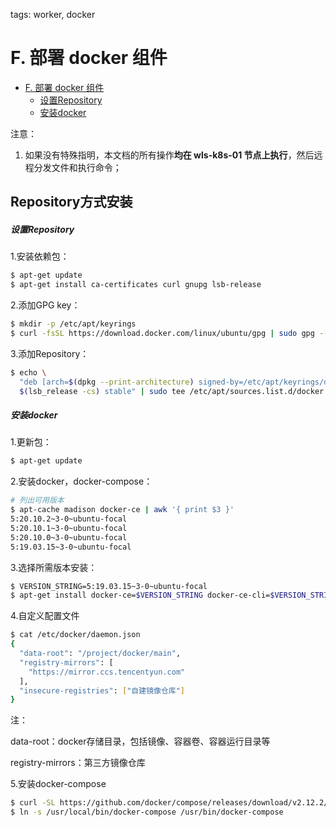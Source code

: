 tags: worker, docker

# F. 部署 docker 组件

<!-- TOC -->

- [F. 部署 docker 组件](#f-部署-docker-组件)
    - [设置Repository](#设置Repository)
    - [安装docker](#安装docker)

<!-- /TOC -->

注意：
1. 如果没有特殊指明，本文档的所有操作**均在 wls-k8s-01 节点上执行**，然后远程分发文件和执行命令；

## Repository方式安装

##### 设置Repository

1.安装依赖包：

``` bash
$ apt-get update
$ apt-get install ca-certificates curl gnupg lsb-release
```

2.添加GPG key：

``` bash
$ mkdir -p /etc/apt/keyrings
$ curl -fsSL https://download.docker.com/linux/ubuntu/gpg | sudo gpg --dearmor -o /etc/apt/keyrings/docker.gpg
```

3.添加Repository：

``` bash
$ echo \
  "deb [arch=$(dpkg --print-architecture) signed-by=/etc/apt/keyrings/docker.gpg] https://download.docker.com/linux/ubuntu \
  $(lsb_release -cs) stable" | sudo tee /etc/apt/sources.list.d/docker.list > /dev/null
```

##### 安装docker

1.更新包：

``` bash
$ apt-get update
```

2.安装docker，docker-compose：

``` bash
# 列出可用版本
$ apt-cache madison docker-ce | awk '{ print $3 }'
5:20.10.2~3-0~ubuntu-focal
5:20.10.1~3-0~ubuntu-focal
5:20.10.0~3-0~ubuntu-focal
5:19.03.15~3-0~ubuntu-focal
```

3.选择所需版本安装：

``` bash
$ VERSION_STRING=5:19.03.15~3-0~ubuntu-focal
$ apt-get install docker-ce=$VERSION_STRING docker-ce-cli=$VERSION_STRING containerd.io docker-compose-plugin
```

4.自定义配置文件

``` bash
$ cat /etc/docker/daemon.json
{
  "data-root": "/project/docker/main",
  "registry-mirrors": [
    "https://mirror.ccs.tencentyun.com"
  ],
  "insecure-registries": ["自建镜像仓库"]
}
```

注：

data-root：docker存储目录，包括镜像、容器卷、容器运行目录等

registry-mirrors：第三方镜像仓库

5.安装docker-compose

```bash
$ curl -SL https://github.com/docker/compose/releases/download/v2.12.2/docker-compose-linux-x86_64 -o /usr/local/bin/docker-compose
$ ln -s /usr/local/bin/docker-compose /usr/bin/docker-compose
```

